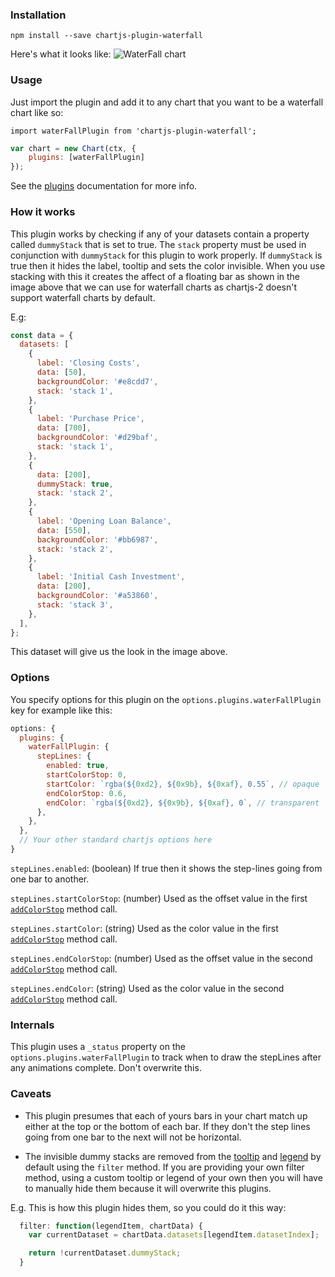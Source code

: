### Installation
`npm install --save chartjs-plugin-waterfall`

Here's what it looks like:
![WaterFall chart](https://user-images.githubusercontent.com/15030491/32284115-7cb464e6-bf26-11e7-8bcc-67ba8c6fe09d.png)

### Usage
Just import the plugin and add it to any chart that you want to be a waterfall chart like so:

`import waterFallPlugin from 'chartjs-plugin-waterfall';`

```js
var chart = new Chart(ctx, {
    plugins: [waterFallPlugin]
});
```

See the [plugins](http://www.chartjs.org/docs/latest/developers/plugins.html) documentation for more info.

### How it works
This plugin works by checking if any of your datasets contain a property called `dummyStack` that is set to true.
The `stack` property must be used in conjunction with `dummyStack` for this plugin to work properly.
If `dummyStack` is true then it hides the label, tooltip and sets the color invisible. When you use stacking with this it creates the affect
of a floating bar as shown in the image above that we can use for waterfall charts as chartjs-2 doesn't support waterfall charts
by default.

E.g:

```js
const data = {
  datasets: [
    {
      label: 'Closing Costs',
      data: [50],
      backgroundColor: '#e8cdd7',
      stack: 'stack 1',
    },
    {
      label: 'Purchase Price',
      data: [700],
      backgroundColor: '#d29baf',
      stack: 'stack 1',
    },
    {
      data: [200],
      dummyStack: true,
      stack: 'stack 2',
    },
    {
      label: 'Opening Loan Balance',
      data: [550],
      backgroundColor: '#bb6987',
      stack: 'stack 2',
    },
    {
      label: 'Initial Cash Investment',
      data: [200],
      backgroundColor: '#a53860',
      stack: 'stack 3',
    },
  ],
};
```

This dataset will give us the look in the image above.

### Options
You specify options for this plugin on the `options.plugins.waterFallPlugin` key for example like this:

```js
options: {
  plugins: {
    waterFallPlugin: {
      stepLines: {
        enabled: true,
        startColorStop: 0,
        startColor: `rgba(${0xd2}, ${0x9b}, ${0xaf}, 0.55`, // opaque
        endColorStop: 0.6,
        endColor: `rgba(${0xd2}, ${0x9b}, ${0xaf}, 0`, // transparent
      },
    },
  },
  // Your other standard chartjs options here
}
```

`stepLines.enabled`: (boolean) If true then it shows the step-lines going from one bar to another.

`stepLines.startColorStop`: (number) Used as the offset value in the first [`addColorStop`](https://developer.mozilla.org/en-US/docs/Web/API/CanvasGradient/addColorStop) method call.

`stepLines.startColor`: (string) Used as the color value in the first [`addColorStop`](https://developer.mozilla.org/en-US/docs/Web/API/CanvasGradient/addColorStop) method call.

`stepLines.endColorStop`: (number) Used as the offset value in the second [`addColorStop`](https://developer.mozilla.org/en-US/docs/Web/API/CanvasGradient/addColorStop) method call.

`stepLines.endColor`: (string) Used as the color value in the second [`addColorStop`](https://developer.mozilla.org/en-US/docs/Web/API/CanvasGradient/addColorStop) method call.

### Internals
This plugin uses a `_status` property on the `options.plugins.waterFallPlugin` to track when to draw the stepLines after any animations complete. Don't overwrite this.

### Caveats
- This plugin presumes that each of yours bars in your chart match up either at the top or the bottom of each bar.
If they don't the step lines going from one bar to the next will not be horizontal.

- The invisible dummy stacks are removed from the [tooltip](http://www.chartjs.org/docs/latest/configuration/tooltip.html#filter-callback) 
and [legend](http://www.chartjs.org/docs/latest/configuration/legend.html#legend-label-configuration) by default using the `filter` method. 
If you are providing your own filter method, using a custom tooltip or legend of your own then you will have to manually hide them because it will overwrite this plugins.

E.g. This is how this plugin hides them, so you could do it this way:

```js
  filter: function(legendItem, chartData) {
    var currentDataset = chartData.datasets[legendItem.datasetIndex];

    return !currentDataset.dummyStack;
  }
```
